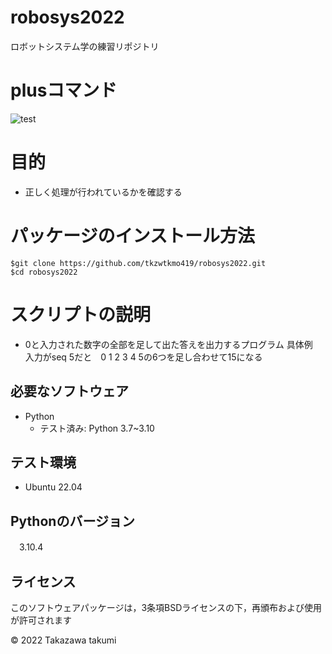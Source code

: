 # robosys2022
ロボットシステム学の練習リポジトリ

# plusコマンド
![test](https://github.com/tkzwtkmo419/robosys2022/actions/workflows/test.yml/badge.svg)

# 目的
* 正しく処理が行われているかを確認する

# パッケージのインストール方法


```
$git clone https://github.com/tkzwtkmo419/robosys2022.git
$cd robosys2022 

```
# スクリプトの説明

* 0と入力された数字の全部を足して出た答えを出力するプログラム
  具体例　入力がseq 5だと　0 1 2 3 4 5の6つを足し合わせて15になる


## 必要なソフトウェア
* Python
  * テスト済み: Python 3.7~3.10

## テスト環境
* Ubuntu 22.04

## Pythonのバージョン
　3.10.4

## ライセンス

 このソフトウェアパッケージは，3条項BSDライセンスの下，再頒布および使用が許可されます

 © 2022 Takazawa takumi

